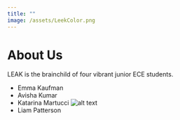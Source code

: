 ```yaml
---
title: ""
image: /assets/LeekColor.png
---
```


# About Us

LEAK is the brainchild of four vibrant junior ECE students.
- Emma Kaufman
- Avisha Kumar
- Katarina Martucci
![alt text](/assets/aboutus/katarina.png)
- Liam Patterson